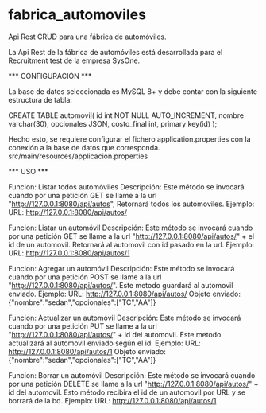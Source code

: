 # fabrica_automoviles
Api Rest CRUD para una fábrica de automóviles.

La Api Rest de la fábrica de automóviles está desarrollada para el Recruitment test de la empresa SysOne.


*** CONFIGURACIÓN ***

La base de datos seleccionada es MySQL 8+ y debe contar con la siguiente estructura de tabla:

CREATE TABLE automovil(
id int NOT NULL AUTO_INCREMENT,
nombre varchar(30),
opcionales JSON,
costo_final int,
primary key(id)
);


Hecho esto, se requiere configurar el fichero application.properties con la conexión a la base de datos que corresponda.
src/main/resources/applicacion.properties


*** USO ***

Funcion: Listar todos automóviles
Descripción: Este método se invocará cuando por una petición GET se llame a la url "http://127.0.0.1:8080/api/autos", Retornará todos los automoviles.
Ejemplo: 
URL: http://127.0.0.1:8080/api/autos/

Funcion: Listar un automóvil
Descripción: Este método se invocará cuando por una petición GET se llame a la url "http://127.0.0.1:8080/api/autos/" + el id de un automovil. Retornará al automovil con id pasado en la url.
Ejemplo: 
URL: http://127.0.0.1:8080/api/autos/1

Funcion: Agregar un automóvil
Descripción: Este método se invocará cuando por una petición POST se llame a la url	"http://127.0.0.1:8080/api/autos/". Este metodo guardará al automovil enviado.
Ejemplo:
URL: http://127.0.0.1:8080/api/autos/
Objeto enviado: {"nombre":"sedan","opcionales":["TC","AA"]}

Funcion: Actualizar un automóvil
Descripción: Este método se invocará cuando por una petición PUT se llame a la url "http://127.0.0.1:8080/api/autos/" + id del automovil. Este metodo actualizará al automovil enviado según el id.
Ejemplo: 
URL: http://127.0.0.1:8080/api/autos/1
Objeto enviado: {"nombre":"sedan","opcionales":["TC","AA"]}

Funcion: Borrar un automóvil
Descripción: Este método se invocará cuando por una petición DELETE se llame a la url "http://127.0.0.1:8080/api/autos/" + id del automovil. Esto método recibira el id de un automovil por URL y se borrará de la bd.
Ejemplo: 
URL: http://127.0.0.1:8080/api/autos/1
